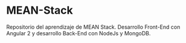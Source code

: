 # MEAN-Stack
Repositorio del aprendizaje de MEAN Stack. Desarrollo Front-End con Angular 2 y desarrollo Back-End con NodeJs y MongoDB.
